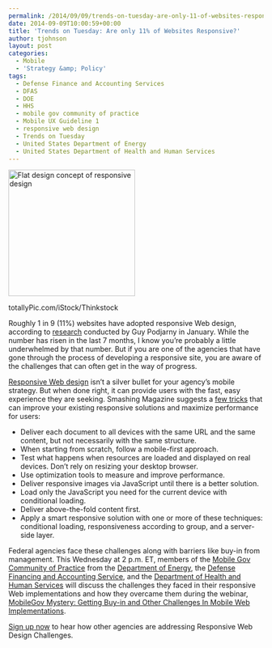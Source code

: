 ```yaml
---
permalink: /2014/09/09/trends-on-tuesday-are-only-11-of-websites-responsive/
date: 2014-09-09T10:00:59+00:00
title: 'Trends on Tuesday: Are only 11% of Websites Responsive?'
author: tjohnson
layout: post
categories:
  - Mobile
  - 'Strategy &amp; Policy'
tags:
  - Defense Finance and Accounting Services
  - DFAS
  - DOE
  - HHS
  - mobile gov community of practice
  - Mobile UX Guideline 1
  - responsive web design
  - Trends on Tuesday
  - United States Department of Energy
  - United States Department of Health and Human Services
---
```


<div id="attachment_203172" style="width: 260px" class="wp-caption alignright">
  <img class="size-full wp-image-203172" src="https://s3.amazonaws.com/sitesusa/wp-content/uploads/sites/212/2014/09/250-x-250-Flat-design-concept-of-responsive-design-totallyPic.com-iStock-Thinkstock-484543733.jpg" alt="Flat design concept of responsive design" width="250" height="250" />
  
  <p class="wp-caption-text">
    totallyPic.com/iStock/Thinkstock
  </p>
</div>

Roughly 1 in 9 (11%) websites have adopted responsive Web design, according to <a title="research" href="http://www.guypo.com/mobile/rwd-ratio-in-top-100000-websites-refined/" target="_blank">research</a> conducted by Guy Podjarny in January. While the number has risen in the last 7 months, I know you’re probably a little underwhelmed by that number. But if you are one of the agencies that have gone through the process of developing a responsive site, you are aware of the challenges that can often get in the way of progress.

[Responsive Web design](https://www.digitalgov.gov/tag/responsive-web-design/) isn’t a silver bullet for your agency’s mobile strategy. But when done right, it can provide users with the fast, easy experience they are seeking. Smashing Magazine suggests a <a title="few tricks" href="http://www.smashingmagazine.com/2014/07/22/responsive-web-design-should-not-be-your-only-mobile-strategy/" target="_blank">few tricks</a> that can improve your existing responsive solutions and maximize performance for users:

  * Deliver each document to all devices with the same URL and the same content, but not necessarily with the same structure.
  * When starting from scratch, follow a mobile-first approach.
  * Test what happens when resources are loaded and displayed on real devices. Don’t rely on resizing your desktop browser.
  * Use optimization tools to measure and improve performance.
  * Deliver responsive images via JavaScript until there is a better solution.
  * Load only the JavaScript you need for the current device with conditional loading.
  * Deliver above-the-fold content first.
  * Apply a smart responsive solution with one or more of these techniques: conditional loading, responsiveness according to group, and a server-side layer.

<p class="tribe-events-single-event-title summary">
  Federal agencies face these challenges along with barriers like buy-in from management. This Wednesday at 2 p.m. ET, members of the <a title="Mobile" href="https://www.digitalgov.gov/communities/mobile/">Mobile Gov Community of Practice</a> from the <a href="https://www.digitalgov.gov/2014/01/09/energy-gov-goes-responsive/">Department of Energy</a>, the <a href="https://www.digitalgov.gov/2014/05/15/defense-finance-and-accounting-service-goes-responsive/">Defense Financing and Accounting Service</a>, and the <a href="http://www.hhs.gov/">Department of Health and Human Services</a> will discuss the challenges they faced in their responsive Web implementations and how they overcame them during the webinar, <a href="https://www.digitalgov.gov/event/mobilegov-mystery-getting-buy-in-and-other-challenges-in-mobile-web-implementations/">MobileGov Mystery: Getting Buy-in and Other Challenges In Mobile Web Implementations</a>.
</p>

<p class="tribe-events-single-event-title summary">
  <a href="https://www.digitalgov.gov/event/mobilegov-mystery-getting-buy-in-and-other-challenges-in-mobile-web-implementations/">Sign up now</a> to hear how other agencies are addressing Responsive Web Design Challenges.
</p>